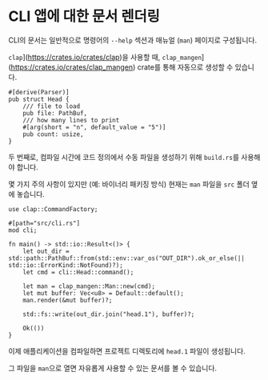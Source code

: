 # CLI 앱에 대한 문서 렌더링

CLI의 문서는 일반적으로 명령어의 `--help` 섹션과 매뉴얼 (`man`) 페이지로 구성됩니다.

`clap`](https://crates.io/crates/clap)을 사용할 때, `clap_mangen`](https://crates.io/crates/clap_mangen) crate를 통해 자동으로 생성할 수 있습니다.

```rust,ignore
#[derive(Parser)]
pub struct Head {
    /// file to load
    pub file: PathBuf,
    /// how many lines to print
    #[arg(short = "n", default_value = "5")]
    pub count: usize,
}
```

두 번째로, 컴파일 시간에 코드 정의에서 수동 파일을 생성하기 위해 `build.rs`를 사용해야 합니다.

몇 가지 주의 사항이 있지만 (예: 바이너리 패키징 방식) 현재는 `man` 파일을 `src` 폴더 옆에 놓습니다.

```rust,ignore
use clap::CommandFactory;

#[path="src/cli.rs"]
mod cli;

fn main() -> std::io::Result<()> {
    let out_dir = std::path::PathBuf::from(std::env::var_os("OUT_DIR").ok_or_else(|| std::io::ErrorKind::NotFound)?);
    let cmd = cli::Head::command();

    let man = clap_mangen::Man::new(cmd);
    let mut buffer: Vec<u8> = Default::default();
    man.render(&mut buffer)?;

    std::fs::write(out_dir.join("head.1"), buffer)?;

    Ok(())
}
```

이제 애플리케이션을 컴파일하면
프로젝트 디렉토리에 `head.1` 파일이 생성됩니다.

그 파일을 `man`으로 열면
자유롭게 사용할 수 있는 문서를 볼 수 있습니다.
